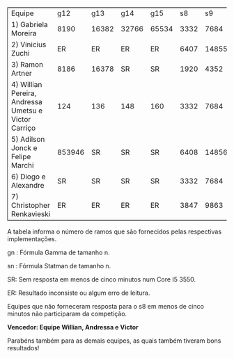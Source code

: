 <table border="2" cellspacing="0" cellpadding="6" rules="groups" frame="hsides">


<colgroup>
<col  class="org-left" />

<col  class="org-right" />

<col  class="org-left" />

<col  class="org-left" />

<col  class="org-left" />

<col  class="org-right" />

<col  class="org-right" />

<col  class="org-right" />

<col  class="org-right" />

<col  class="org-right" />

<col  class="org-right" />

<col  class="org-left" />

<col  class="org-left" />
</colgroup>
<tbody>
<tr>
<td class="org-left">Equipe</td>
<td class="org-right">g12</td>
<td class="org-left">g13</td>
<td class="org-left">g14</td>
<td class="org-left">g15</td>
<td class="org-right">s8</td>
<td class="org-right">s9</td>
<td class="org-right">s10</td>
<td class="org-right">s11</td>
<td class="org-right">s12</td>
<td class="org-right">s13</td>
<td class="org-left">s14</td>
<td class="org-left">s15</td>
</tr>


<tr>
<td class="org-left">1) Gabriela Moreira</td>
<td class="org-right">8190</td>
<td class="org-left">16382</td>
<td class="org-left">32766</td>
<td class="org-left">65534</td>
<td class="org-right">3332</td>
<td class="org-right">7684</td>
<td class="org-right">17412</td>
<td class="org-right">38916</td>
<td class="org-right">86020</td>
<td class="org-right">188420</td>
<td class="org-left">409604</td>
<td class="org-left">SR</td>
</tr>


<tr>
<td class="org-left">2) Vinicius Zuchi</td>
<td class="org-right">ER</td>
<td class="org-left">ER</td>
<td class="org-left">ER</td>
<td class="org-left">ER</td>
<td class="org-right">6407</td>
<td class="org-right">14855</td>
<td class="org-right">33799</td>
<td class="org-right">75783</td>
<td class="org-right">167943</td>
<td class="org-right">SR</td>
<td class="org-left">SR</td>
<td class="org-left">SR</td>
</tr>


<tr>
<td class="org-left">3) Ramon Artner</td>
<td class="org-right">8186</td>
<td class="org-left">16378</td>
<td class="org-left">SR</td>
<td class="org-left">SR</td>
<td class="org-right">1920</td>
<td class="org-right">4352</td>
<td class="org-right">9728</td>
<td class="org-right">SR</td>
<td class="org-right">SR</td>
<td class="org-right">SR</td>
<td class="org-left">SR</td>
<td class="org-left">SR</td>
</tr>


<tr>
<td class="org-left">4) Willian Pereira, Andressa Umetsu e Victor Carriço</td>
<td class="org-right">124</td>
<td class="org-left">136</td>
<td class="org-left">148</td>
<td class="org-left">160</td>
<td class="org-right">3332</td>
<td class="org-right">7684</td>
<td class="org-right">17412</td>
<td class="org-right">38916</td>
<td class="org-right">86020</td>
<td class="org-right">188420</td>
<td class="org-left">409604</td>
<td class="org-left">884740</td>
</tr>


<tr>
<td class="org-left">5) Adilson Jonck e Felipe Marchi</td>
<td class="org-right">853946</td>
<td class="org-left">SR</td>
<td class="org-left">SR</td>
<td class="org-left">SR</td>
<td class="org-right">6408</td>
<td class="org-right">14856</td>
<td class="org-right">33800</td>
<td class="org-right">75784</td>
<td class="org-right">167944</td>
<td class="org-right">368648</td>
<td class="org-left">802824</td>
<td class="org-left">1736712</td>
</tr>


<tr>
<td class="org-left">6) Diogo e Alexandre</td>
<td class="org-right">SR</td>
<td class="org-left">SR</td>
<td class="org-left">SR</td>
<td class="org-left">SR</td>
<td class="org-right">3332</td>
<td class="org-right">7684</td>
<td class="org-right">17412</td>
<td class="org-right">38916</td>
<td class="org-right">SR</td>
<td class="org-right">SR</td>
<td class="org-left">SR</td>
<td class="org-left">SR</td>
</tr>


<tr>
<td class="org-left">7) Christopher Renkavieski</td>
<td class="org-right">ER</td>
<td class="org-left">ER</td>
<td class="org-left">ER</td>
<td class="org-left">ER</td>
<td class="org-right">3847</td>
<td class="org-right">9863</td>
<td class="org-right">23239</td>
<td class="org-right">55623</td>
<td class="org-right">126215</td>
<td class="org-right">289031</td>
<td class="org-left">SR</td>
<td class="org-left">SR</td>
</tr>
</tbody>
</table>

A tabela informa o número de ramos que são fornecidos pelas respectivas implementações.

gn : Fórmula Gamma de tamanho n.

sn : Fórmula Statman de tamanho n.

SR: Sem resposta em menos de cinco minutos num Core I5 3550.

ER: Resultado inconsiste ou algum erro de leitura.

Equipes que não forneceram resposta para o s8 em menos de cinco minutos não participaram da competição.

**Vencedor: Equipe Willian, Andressa e Victor**

Parabéns também para as demais equipes, as quais também tiveram bons resultados!


